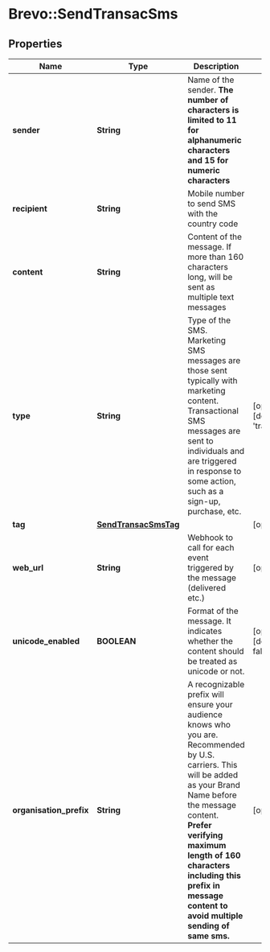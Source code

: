 # Brevo::SendTransacSms

## Properties
Name | Type | Description | Notes
------------ | ------------- | ------------- | -------------
**sender** | **String** | Name of the sender. **The number of characters is limited to 11 for alphanumeric characters and 15 for numeric characters** | 
**recipient** | **String** | Mobile number to send SMS with the country code | 
**content** | **String** | Content of the message. If more than 160 characters long, will be sent as multiple text messages | 
**type** | **String** | Type of the SMS. Marketing SMS messages are those sent typically with marketing content. Transactional SMS messages are sent to individuals and are triggered in response to some action, such as a sign-up, purchase, etc. | [optional] [default to &#39;transactional&#39;]
**tag** | [**SendTransacSmsTag**](SendTransacSmsTag.md) |  | [optional] 
**web_url** | **String** | Webhook to call for each event triggered by the message (delivered etc.) | [optional] 
**unicode_enabled** | **BOOLEAN** | Format of the message. It indicates whether the content should be treated as unicode or not. | [optional] [default to false]
**organisation_prefix** | **String** | A recognizable prefix will ensure your audience knows who you are. Recommended by U.S. carriers. This will be added as your Brand Name before the message content. **Prefer verifying maximum length of 160 characters including this prefix in message content to avoid multiple sending of same sms.** | [optional] 



